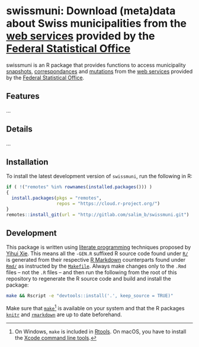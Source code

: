 # swissmuni: Download (meta)data about Swiss municipalities from the [web services](https://sms.bfs.admin.ch/WcfBFSSpecificService.svc?singleWsdl) provided by the [Federal Statistical Office](https://www.bfs.admin.ch/bfs/en/home.html)

swissmuni is an R package that provides functions to access municipality [snapshots](https://sms.bfs.admin.ch/WcfBFSSpecificService.svc/AnonymousRest/communes/snapshots), [correspondances](https://sms.bfs.admin.ch/WcfBFSSpecificService.svc/AnonymousRest/communes/correspondances) and [mutations](https://sms.bfs.admin.ch/WcfBFSSpecificService.svc/AnonymousRest/communes/mutations) from the [web services](https://sms.bfs.admin.ch/WcfBFSSpecificService.svc?singleWsdl) provided by the [Federal Statistical Office](https://www.bfs.admin.ch/bfs/en/home.html).

## Features

...

## Details

...

## Installation

To install the latest development version of `swissmuni`, run the following in R:

```r
if ( !("remotes" %in% rownames(installed.packages())) )
{
  install.packages(pkgs = "remotes",
                   repos = "https://cloud.r-project.org/")
}
remotes::install_git(url = "http://gitlab.com/salim_b/swissmuni.git")
```

## Development

This package is written using [literate programming](https://en.wikipedia.org/wiki/Literate_programming) techniques proposed by [Yihui Xie](https://yihui.name/rlp/). This means all the `-GEN.R` suffixed R source code found under [`R/`](R/) is generated from their respective [R Markdown](https://rmarkdown.rstudio.com/) counterparts found under [`Rmd/`](Rmd/) as instructed by the [`Makefile`](Makefile). Always make changes only to the `.Rmd` files – not the `.R` files – and then run the following from the root of this repository to regenerate the R source code and build and install the package:

```sh
make && Rscript -e "devtools::install('.', keep_source = TRUE)"
```

Make sure that [`make`](https://de.wikipedia.org/wiki/GNU_Make)[^make-windoof] is available on your system and that the R packages [`knitr`](https://cran.r-project.org/package=knitr) and [`rmarkdown`](https://cran.r-project.org/package=rmarkdown) are up to date beforehand.


[^make-windoof]: On Windows, `make` is included in [Rtools](https://cran.rstudio.com/bin/windows/Rtools/). On macOS, you have to install the [Xcode command line tools](https://stackoverflow.com/a/10301513/7196903).

